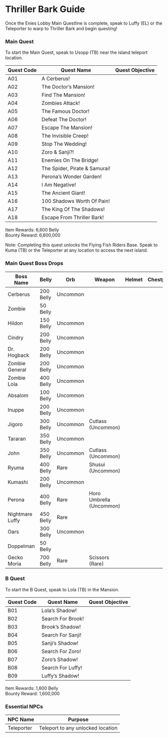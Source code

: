 # Thriller Bark Guide

Once the Enies Lobby Main Questline is complete, speak to Luffy (EL) or the Teleporter to warp to Thriller Bark and begin questing!

### Main Quest

To start the Main Quest, speak to Usopp (TB) near the island teleport location.

| Quest Code| Quest Name                    | Quest Objective|
|-----------|-----------                    |-----------|
| A01       | A Cerberus!                   ||
| A02       | The Doctor’s Mansion!         ||
| A03       | Find The Mansion!             ||
| A04       | Zombies Attack!               ||
| A05       | The Famous Doctor!            ||
| A06       | Defeat The Doctor!            ||
| A07       | Escape The Mansion!           ||
| A08       | The Invisible Creep!          ||
| A09       | Stop The Wedding!             ||
| A10       | Zoro & Sanji?!                ||
| A11       | Enemies On The Bridge!        ||
| A12       | The Spider, Pirate & Samurai! ||
| A13       | Perona’s Wonder Garden!       ||
| A14       | I Am Negative!                ||
| A15       | The Ancient Giant!            ||
| A16       | 100 Shadows Worth Of Pain!    ||
| A17       | The King Of The Shadows!      ||
| A18       | Escape From Thriller Bark!    ||

Item Rewards: 6,600 Belly<br>
Bounty Reward: 6,600,000

Note: Completing this quest unlocks the Flying Fish Riders Base. Speak to Kuma (TB) or the Teleporter at any location to access the next island.

### Main Quest Boss Drops

| Boss Name         | Belly      | Orb       | Weapon                   | Helmet    | Chestplate | Leggings  | Boots     | Other           |
|-----------        |----------- |-----------|-----------               |-----------|----------- |-----------|-----------|-----------      |
| Cerberus          | 200 Belly  | Uncommon  |                          |           |            |           |           |                 |
| Zombie            | 50 Belly   |           |                          |           |            |           |           |                 |
| Hildon            | 150 Belly  | Uncommon  |                          |           |            |           |           |                 |
| Cindry            | 200 Belly  | Uncommon  |                          |           |            |           |           |                 |
| Dr. Hogback       | 200 Belly  | Uncommon  |                          |           |            |           |           |                 |
| Zombie General    | 200 Belly  | Uncommon  |                          |           |            |           |           |                 |
| Zombie Lola       | 400 Belly  | Uncommon  |                          |           |            |           |           | Lola's Shadow   |
| Absalom           | 100 Belly  | Uncommon  |                          |           |            |           |           | Suke Fragment   |
| Inuppe            | 200 Belly  | Uncommon  |                          |           |            |           |           | Sanji's Shadow  |
| Jigoro            | 300 Belly  | Uncommon  | Cutlass (Uncommon)       |           |            |           |           | Zoro's Shadow   |
| Tararan           | 350 Belly  | Uncommon  |                          |           |            |           |           |                 |
| John              | 350 Belly  | Uncommon  | Cutlass (Uncommon)       |           |            |           |           |                 |
| Ryuma             | 400 Belly  | Rare      | Shusui (Uncommon)        |           |            |           |           | Brook's Shadow  |
| Kumashi           | 200 Belly  | Uncommon  |                          |           |            |           |           |                 |
| Perona            | 400 Belly  | Rare      | Horo Umbrella (Uncommon) |           |            |           |           | Horo Fragment   |
| Nightmare Luffy   | 450 Belly  | Rare      |                          |           |            |           |           | Gomu Fragment   |
| Oars              | 300 Belly  | Uncommon  |                          |           |            |           |           | Luffy's Shadow  |
| Doppelman         | 50 Belly   |           |                          |           |            |           |           |                 |
| Gecko Moria       | 700 Belly  | Rare      | Scissors (Rare)          |           |            |           |           | Kage Fragment   |

### B Quest

To start the B Quest, speak to Lola (TB) in the Mansion.

| Quest Code| Quest Name        | Quest Objective|
|-----------|-----------        |-----------|
| B01       | Lola’s Shadow!    ||
| B02       | Search For Brook! ||
| B03       | Brook’s Shadow!   ||
| B04       | Search For Sanji! ||
| B05       | Sanji’s Shadow!   ||
| B06       | Search For Zoro!  ||
| B07       | Zoro’s Shadow!    ||
| B08       | Search For Luffy! ||
| B09       | Luffy’s Shadow!   ||

Item Rewards: 1,600 Belly<br>
Bounty Reward: 1,600,000


### Essential NPCs

| NPC Name         | Purpose                                        |
|-------------     |-----------                                     |
| Teleporter       | Teleport to any unlocked location              |